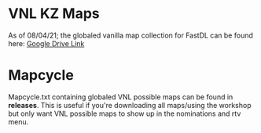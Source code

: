 # VNL KZ Maps
As of 08/04/21; the globaled vanilla map collection for FastDL can be found here: [Google Drive Link](https://drive.google.com/file/d/1RXxgCHCeWJYMIw3k6-rz_TFzIbpFwiZC/view?usp=sharing)

# Mapcycle
Mapcycle.txt containing globaled VNL possible maps can be found in **releases**. This is useful if you're downloading all maps/using the workshop but only want VNL possible maps to show up in the nominations and rtv menu. 
